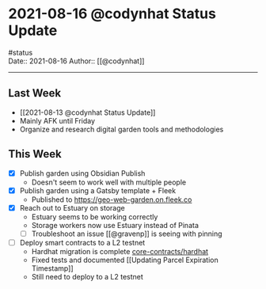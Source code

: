 # 2021-08-16 @codynhat Status Update
#status  
Date:: 2021-08-16
Author:: [[@codynhat]]

---

## Last Week
- [[2021-08-13 @codynhat Status Update]]
- Mainly AFK until Friday
- Organize and research digital garden tools and methodologies

## This Week
- [x] Publish garden using Obsidian Publish
	- Doesn't seem to work well with multiple people
- [x] Publish garden using a Gatsby template + Fleek
	- Published to https://geo-web-garden.on.fleek.co
- [x] Reach out to Estuary on storage
	- Estuary seems to be working correctly
	- Storage workers now use Estuary instead of Pinata
	- [ ] Troubleshoot an issue [[@gravenp]] is seeing with pinning
- [ ] Deploy smart contracts to a L2 testnet
	- Hardhat migration is complete [core-contracts/hardhat](https://github.com/Geo-Web-Project/core-contracts/tree/hardhat)
	- Fixed tests and documented [[Updating Parcel Expiration Timestamp]]
	- Still need to deploy to a L2 testnet